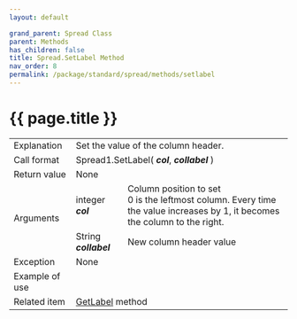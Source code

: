 ```yaml
---
layout: default

grand_parent: Spread Class
parent: Methods
has_children: false
title: Spread.SetLabel Method
nav_order: 8
permalink: /package/standard/spread/methods/setlabel
---
```

# {{ page.title }}

<table>
  <tr>
    <td>Explanation</td>
    <td colspan="2">Set the value of the column header.</td>
  </tr>
  <tr>
    <td>Call format</td>
    <td colspan="2">Spread1.SetLabel( <b><i>col</i></b>, <b><i>collabel</i></b> )</td>
  </tr>
  <tr>
    <td>Return value</td>
    <td colspan="2">None</td>
  </tr>  
  <tr>
    <td rowspan="2">Arguments</td>
    <td>integer <b><i>col</i></b></td>
    <td>Column position to set<br>0 is the leftmost column. Every time the value increases by 1, it becomes the column to the right.</td>
  </tr>
  <tr>
    <td>String <b><i>collabel</i></b></td>
    <td>New column header value</td>
  </tr>
  <tr>
    <td>Exception</td>
    <td colspan="2">None</td>
  </tr>
  <tr>
    <td>Example of use</td>
    <td colspan="2">
    <code><pre>
    </pre></code></td>
  </tr>
  <tr>
    <td>Related item</td>
    <td colspan="2"><a href="/package/standard/spread/methods/getlabel">GetLabel</a> method</td>
  </tr>
</table>



